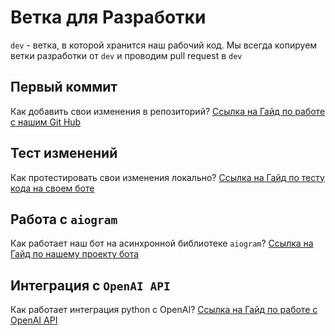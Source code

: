 # Ветка для Разработки
`dev` - ветка, в которой хранится наш рабочий код. Мы всегда копируем ветки разработки от `dev` и проводим pull request в `dev` 

## Первый коммит

Как добавить свои изменения в репозиторий? [Ссылка на Гайд по работе с нашим Git Hub](https://github.com/akabolov/museum_bot/blob/dev/manuals/FIRST_COMMIT.md) 

## Тест изменений

Как протестировать свои изменения локально? [Ссылка на Гайд по тесту кода на своем боте](https://github.com/akabolov/museum_bot/blob/dev/manuals/YOUR_TEST.md)

## Работа с `aiogram`

Как работает наш бот на асинхронной библиотеке `aiogram`? [Ссылка на Гайд по нашему проекту бота](https://github.com/yuramayer/project_bot/blob/manual/manuals/aiogram_README.md)

## Интеграция с `OpenAI API`

Как работает интеграция python с OpenAI? [Ссылка на Гайд по работе с OpenAI API](https://github.com/yuramayer/project_bot/blob/manual/openai/openai_test.ipynb)

